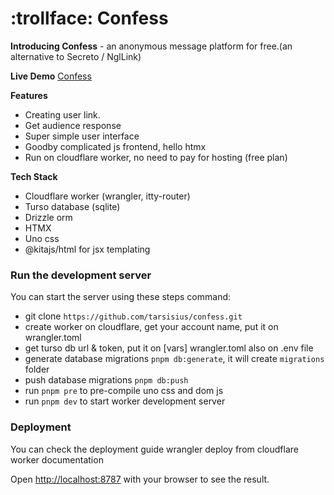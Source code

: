<div align="left">
  <h1>:trollface: Confess</h1>
</div>

**Introducing Confess** - an anonymous message platform for free.(an alternative to Secreto / NglLink)

**Live Demo**
[Confess](https://confess.thp.my.id)

**Features**
- Creating user link.
- Get audience response
- Super simple user interface
- Goodby complicated js frontend, hello htmx
- Run on cloudflare worker, no need to pay for hosting (free plan)

**Tech Stack**
- Cloudflare worker (wrangler, itty-router)
- Turso database (sqlite)
- Drizzle orm
- HTMX
- Uno css
- @kitajs/html for jsx templating

### Run the development server

You can start the server using these steps command:
- git clone `https://github.com/tarsisius/confess.git`
- create worker on cloudflare, get your account name, put it on wrangler.toml
- get turso db url & token, put it on [vars] wrangler.toml also on .env file
- generate database migrations `pnpm db:generate`, it will create `migrations` folder
- push database migrations `pnpm db:push`
- run `pnpm pre` to pre-compile uno css and dom js
- run `pnpm dev` to start worker development server


### Deployment
You can check the deployment guide wrangler deploy from cloudflare worker documentation


Open [http://localhost:8787](http://localhost:8787) with your browser to see the result. 